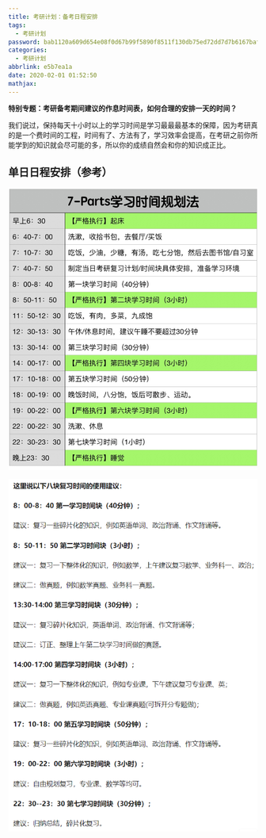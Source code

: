 ```yaml
---
title: 考研计划：备考日程安排
tags:
  - 考研计划
password: bab1120a609d654e08f0d67b99f5890f8511f130db75ed72dd7d7b6167baffab
categories:
  - 考研计划
abbrlink: e5b7ea1a
date: 2020-02-01 01:52:50
mathjax:
---
```

**特别专题：考研备考期间建议的作息时间表，如何合理的安排一天的时间？**

我们说过，保持每天十小时以上的学习时间是学习最最最基本的保障，因为考研真的是一个费时间的工程，时间有了、方法有了，学习效率会提高，在考研之前你所能学到的知识就会尽可能的多，所以你的成绩自然会和你的知识成正比。

## 单日日程安排（参考）

![7-Parts学习时间规划法，可以在公众号：考研十点半 获取电子表格，小伙伴们可以根据上面的表格自行调整为适合自己的时间表](https://raw.githubusercontent.com/a347807131/cdn/master/images/20200201014803.png)

![](https://raw.githubusercontent.com/a347807131/cdn/master/images/20200201020719.png)

